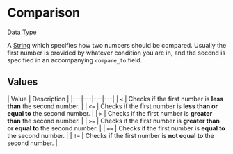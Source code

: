# Comparison
[Data Type](../data_types.md)

A [String](string.md) which specifies how two numbers should be compared. Usually the first number is provided by whatever condition you are in, and the second is specified in an accompanying `compare_to` field.
## Values

 | Value | Description | 
|---|---|---|---|
 | `<` | Checks if the first number is **less than** the second number. | 
 | `<=` | Checks if the first number is **less than or equal to** the second number. | 
 | `>` | Checks if the first number is **greater than** the second number. | 
 | `>=` | Checks if the first number is **greater than or equal to** the second number. | 
 | `==` | Checks if the first number is **equal to** the second number. | 
 | `!=` | Checks if the first number is **not equal to** the second number. | 

